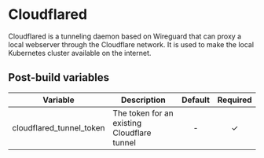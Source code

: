 # Cloudflared

Cloudflared is a tunneling daemon based on Wireguard that can proxy a local webserver through the Cloudflare network. It is used to make the local Kubernetes cluster available on the internet.

## Post-build variables

| Variable                 | Description                                 | Default | Required |
| ------------------------ | ------------------------------------------- | :-----: | :------: |
| cloudflared_tunnel_token | The token for an existing Cloudflare tunnel |   -    |    ✓     |

